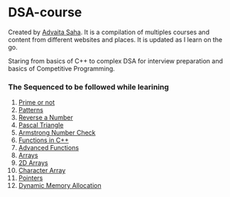 # DSA-course

Created by [Advaita Saha](https://github.com/advaita-saha).
It is a compilation of multiples courses and content from different websites and places. It is updated as I learn on the go.

Staring from basics of C++ to complex DSA for interview preparation and basics of Competitive Programming.

### The Sequenced to be followed while learining
1. [Prime or not](prime%20or%20not/)
2. [Patterns](patterns/)
3. [Reverse a Number](reverse%20a%20number/)
4. [Pascal Triangle](pascal%20triangle/)
5. [Armstrong Number Check](armstrong%20number%20check/)
6. [Functions in C++](functions%20in%20c%2B%2B/)
7. [Advanced Functions](advanced%20functions/)
8. [Arrays](arrays/)
9. [2D Arrays](2D%20arrays/)
10. [Character Array](character%20array/)
11. [Pointers](pointers/)
12. [Dynamic Memory Allocation](dynamic%20memory%20allocation/)
